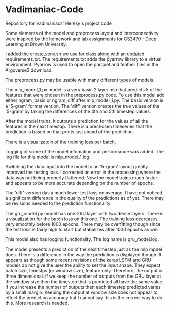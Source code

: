
# Vadimaniac-Code
Repository for Vadimaniacs' Heresy's project code

Some elements of the model and preprocess layout and interconnectivity were inspired by the 
homework and lab assignments for CS2470 - Deep Learning at Brown University. 

I added the create_venv.sh we use for class along with an updated requirements.txt.
The requirements.txt adds the pyarrow library to a virtual environment. 
Pyarrow is used to open the parquet and feather files in the Argoverse2 download. 

The preprocess.py may be usable with many different types of models.

The mlp_model_1.py model is a very basic 2 layer mlp that predicts 5 of the features that were
chosen in the preprocess.py code. To use this model add either ngram_basic
or ngram_diff after mlp_model_1.py. The basic version is a '5-gram' format version. The 
'diff' version creates the true values of the '5-gram' by taking the differences 
of the 4th and 5th timestep values. 

After the model trains, it outputs a prediction for the 
values of all the features in the next timestap. There is a prechosen timeseries 
that the prediction is based on that prints just ahead of the prediction.

There is a visualizatoin of the training loss per batch.

Logging of some of the model infomation and performance was added. The 
log file for this model is mlp_model_1.log.

Switching the data input into the model to an '5-gram' layout greatly improved the 
testing loss. I corrected an error in the processing where the data was not being properly 
flattened. Now the model trains much faster and appears to be more accurate depending on the 
number of epochs.

The 'diff' version das a much lower test loss on average. I have not noticed a 
significant difference in the quality of the predictions as of yet. There may be 
revisions needed to the prediction functionality. 

The gru_model.py model has one GRU layer with two dense layers. There is a 
visualization for the batch loss on this one. The training loss decreases 
very smoothly before 1000 epochs. There may be overfitting though since the 
test loss is fairly high to start but stabalizes after 1000 epochs as well.

This model also has logging functionality. The log name is gru_model.log.

The model presents a prediction of the next timestep just as the mlp mpdel does.
There is a difference in the way the prediction is displayed though. It appears as though some
recent revisions of the keras LSTM and GRU models do not give the user the ability 
to set the input shape. They expect batch size, timestps (or window size), feature only. Therefore,
the output is three dimensional. If we keep the number of outputs from the GRU layer at 
the window size then the timestep that is predicted all have the same value. If you increase the 
number of outputs then each timestep predicted varies by a small margin. Keeping the output 
at window size does not appear to effect the prediction accuracy but I cannot say this is the 
correct way to do this. More research is needed. 
